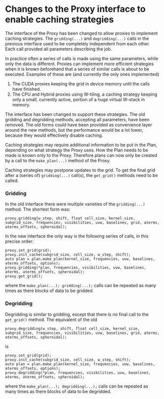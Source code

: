 # Changes to the Proxy interface to enable caching strategies

The interface of the Proxy has been changed to allow proxies to implement caching strategies. The `gridding(...)` and `degridding(...)` calls in the previous interface used to be completely independent from each other. Each call provided all parameters describing the job.

In practice often a series of calls is made using the same parameters, while only the data is different. Proxies can implement more efficient strategies when it is known beforehand that a series of similar calls is about to be executed. Examples of these are (and currently the only ones implemented)

1. The CUDA proxies keeping the grid in device memory until the calls have finished.
2. The CPU and Hybrid proxies using W-tiling, a caching strategy keeping only a small, currently active, portion of a huge virtual W-stack in memory.

The interface has been changed to support these strategies. The old gridding and degridding methods, accepting all parameters, have been removed. The old forms could have been provided as convenience layer around the new methods, but the performance would be a lot lower, because they would effectively disable caching.

Caching strategies may require additional information to be put in the Plan, depending on what strategy the Proxy uses. How the Plan needs to be made is known only to the Proxy. Therefore plans can now only be created by a call to the `make_plan(...)` method of the Proxy.

Caching strategies may postpone updates to the grid. To get the final grid after a (series of) `gridding(...)` call(s), the `get_grid()` methods need to be called.

### Gridding
In the old interface there were multiple varieties of the `gridding(...)` method. The shortest form was:
```
proxy.gridding(w_step, shift, float cell_size, kernel_size, subgrid_size, frequencies, visibilities, uvw, baselines, grid, aterms, aterms_offsets, spheroidal);
```

In the new interface the only way is the following series of calls, in this precise order:
```
proxy.set_grid(grid);
proxy.init_cache(subgrid_size, cell_size, w_step, shift);
auto plan = plan.make_plan(kernel_size, frequencies, uvw, baselines, aterms_offsets, options);
proxy.gridding(*plan, frequencies, visibilities, uvw, baselines, aterms, aterms_offsets, spheroidal);
proxy.get_grid();
```
where the `make_plan(...); gridding(...);` calls can be repeated as many times as there blocks of data to be gridded.

### Degridding
Degridding is similar to gridding, except that there is no final call to the `get_grid()` method.
The equivalent of the old
```
proxy.degridding(w_step, shift, float cell_size, kernel_size, subgrid_size, frequencies, visibilities, uvw, baselines, grid, aterms, aterms_offsets, spheroidal);
```
is
```
proxy.set_grid(grid);
proxy.init_cache(subgrid_size, cell_size, w_step, shift);
auto plan = plan.make_plan(kernel_size, frequencies, uvw, baselines, aterms_offsets, options);
proxy.degridding(*plan, frequencies, visibilities, uvw, baselines, aterms, aterms_offsets, spheroidal);
```
where the `make_plan(...); degridding(...);` calls can be repeated as many times as there blocks of data to be degridded.
